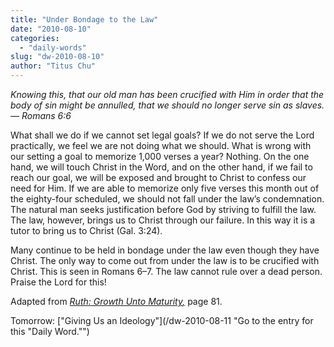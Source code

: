 ```yaml
---
title: "Under Bondage to the Law"
date: "2010-08-10"
categories: 
  - "daily-words"
slug: "dw-2010-08-10"
author: "Titus Chu"
---
```


_Knowing this, that our old man has been crucified with Him in order that the body of sin might be annulled, that we should no longer serve sin as slaves. — Romans 6:6_

What shall we do if we cannot set legal goals? If we do not serve the Lord practically, we feel we are not doing what we should. What is wrong with our setting a goal to memorize 1,000 verses a year? Nothing. On the one hand, we will touch Christ in the Word, and on the other hand, if we fail to reach our goal, we will be exposed and brought to Christ to confess our need for Him. If we are able to memorize only five verses this month out of the eighty-four scheduled, we should not fall under the law’s condemnation. The natural man seeks justification before God by striving to fulfill the law. The law, however, brings us to Christ through our failure. In this way it is a tutor to bring us to Christ (Gal. 3:24).

Many continue to be held in bondage under the law even though they have Christ. The only way to come out from under the law is to be crucified with Christ. This is seen in Romans 6–7. The law cannot rule over a dead person. Praise the Lord for this!

Adapted from _[Ruth: Growth Unto Maturity](/book-ruth/ "Go to the listing for this book.")[,](/book-journey/ "Go to the listing for this book.")_ page 81.

Tomorrow: ["Giving Us an Ideology"](/dw-2010-08-11 "Go to the entry for this "Daily Word."")
